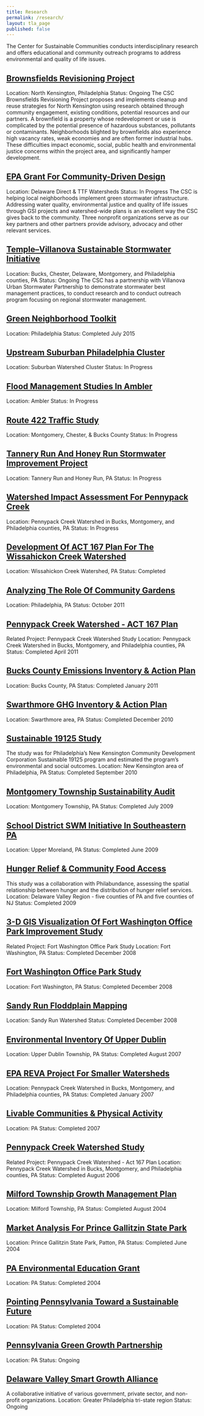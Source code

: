 ```yaml
---
title: Research
permalink: /research/
layout: tla_page
published: false
---
```

The Center for Sustainable Communities conducts interdisciplinary research and offers educational and community outreach programs to address environmental and quality of life issues.

## [Brownsfields Revisioning Project](https://tyler.temple.edu/brownfields-revisioning-project)
Location: North Kensington, Philadelphia
Status: Ongoing
The CSC Brownsfields Revisioning Project proposes and implements cleanup and reuse strategies for North Kensington using research obtained through community engagement, existing conditions, potential resources and our partners. A brownfield is a property whose redevelopment or use is complicated by the potential presence of hazardous substances, pollutants or contaminants. Neighborhoods blighted by brownfields also experience high vacancy rates, weak economies and are often former industrial hubs. These difficulties impact economic, social, public health and environmental justice concerns within the project area, and significantly hamper development.
 
## [EPA Grant For Community-Driven Design](https://tyler.temple.edu/epa-grant-community-driven-design)
Location: Delaware Direct & TTF Watersheds
Status: In Progress
The CSC is helping local neighborhoods implement green stormwater infrastructure. Addressing water quality, environmental justice and quality of life issues through GSI projects and watershed-wide plans is an excellent way the CSC gives back to the community. Three nonprofit organizations serve as our key partners and other partners provide advisory, advocacy and other relevant services.

## [Temple–Villanova Sustainable Stormwater Initiative](http://www.temple.edu/ambler/csc/t-vssi/index.htm)
Location: Bucks, Chester, Delaware, Montgomery, and Philadelphia counties, PA
Status: Ongoing
The CSC has a partnership with Villanova Urban Stormwater Partnership to demonstrate stormwater best management practices, to conduct research and to conduct outreach program focusing on regional stormwater management.

## [Green Neighborhood Toolkit](https://tyler.temple.edu/cdev-studio-sustainability-toolkit)
Location: Philadelphia
Status: Completed July 2015

## [Upstream Suburban Philadelphia Cluster](https://tyler.temple.edu/upstream-suburban-philadelphia-cluster)
Location: Suburban Watershed Cluster
Status: In Progress
 
## [Flood Management Studies In Ambler](https://tyler.temple.edu/flood-management-studies-ambler)
Location: Ambler
Status: In Progress
 
## [Route 422 Traffic Study](https://tyler.temple.edu/route-422-traffic)
Location: Montgomery, Chester, & Bucks County
Status: In Progress
 
## [Tannery Run And Honey Run Stormwater Improvement Project](https://tyler.temple.edu/tannery-honey-run-stormwater-project)
Location: Tannery Run and Honey Run, PA
Status: In Progress
 
## [Watershed Impact Assessment For Pennypack Creek](https://tyler.temple.edu/land-use-patterns-pennypack-watershed)
Location: Pennypack Creek Watershed in Bucks, Montgomery, and Philadelphia counties, PA
Status: In Progress
 
## [Development Of ACT 167 Plan For The Wissahickon Creek Watershed](https://tyler.temple.edu/wissahickon-watershed-act-167)
Location: Wissahickon Creek Watershed, PA
Status: Completed
 
## [Analyzing The Role Of Community Gardens](https://tyler.temple.edu/analyzing-role-community-gardens)
Location: Philadelphia, PA
Status: October 2011
 
## [Pennypack Creek Watershed - ACT 167 Plan](https://tyler.temple.edu/pennypack-watershed-act-167)
Related Project: Pennypack Creek Watershed Study
Location: Pennypack Creek Watershed in Bucks, Montgomery, and Philadelphia counties, PA
Status: Completed April 2011
 
## [Bucks County Emissions Inventory & Action Plan](https://tyler.temple.edu/bucks-county-emissions-inventory-action-plan)
Location: Bucks County, PA
Status: Completed January 2011
 
## [Swarthmore GHG Inventory & Action Plan](https://tyler.temple.edu/greenhouse-gas-inventory-action-plan)
Location: Swarthmore area, PA
Status: Completed December 2010
 
## [Sustainable 19125 Study](https://tyler.temple.edu/sustainable-19125-study)
The study was for Philadelphia’s New Kensington Community Development Corporation Sustainable 19125 program and estimated the program’s environmental and social outcomes.
Location: New Kensington area of Philadelphia, PA
Status: Completed September 2010
 
## [Montgomery Township Sustainability Audit](https://tyler.temple.edu/montgomery-sustainability-audit)
Location: Montgomery Township, PA
Status: Completed July 2009
 
## [School District SWM Initiative In Southeastern PA](https://tyler.temple.edu/school-district-initiative-southeastern-pa)
Location: Upper Moreland, PA
Status: Completed June 2009
 
## [Hunger Relief & Community Food Access](https://tyler.temple.edu/hunger-relief-community-food-access)
This study was a collaboration with Philabundance, assessing the spatial relationship between hunger and the distribution of hunger relief services.
Location: Delaware Valley Region - five counties of PA and five counties of NJ
Status: Completed 2009
 
## [3-D GIS Visualization Of Fort Washington Office Park Improvement Study](https://tyler.temple.edu/3-d-visualization-fort-washington-office-park)
Related Project: Fort Washington Office Park Study
Location: Fort Washington, PA
Status: Completed December 2008
 
## [Fort Washington Office Park Study](http://tyler.temple.edu/fort-washington-office-park-flood-study)
Location: Fort Washington, PA
Status: Completed December 2008
 
## [Sandy Run Floddplain Mapping](https://tyler.temple.edu/sandy-run-floodplain-mapping)
Location: Sandy Run Watershed
Status: Completed December 2008
 
## [Environmental Inventory Of Upper Dublin](https://tyler.temple.edu/environmental-inventory-upper-dublin)
Location: Upper Dublin Township, PA
Status: Completed August 2007
 
## [EPA REVA Project For Smaller Watersheds](https://tyler.temple.edu/epa-reva-project-smaller-watersheds)
Location: Pennypack Creek Watershed in Bucks, Montgomery, and Philadelphia counties, PA
Status: Completed January 2007
 
## [Livable Communities & Physical Activity](https://tyler.temple.edu/livable-communities-physical-activity)
Location: PA
Status: Completed 2007
 
## [Pennypack Creek Watershed Study](http://tyler.temple.edu/pennypack-watershed-study)
Related Project: Pennypack Creek Watershed - Act 167 Plan
Location: Pennypack Creek Watershed in Bucks, Montgomery, and Philadelphia counties, PA
Status: Completed August 2006
 
## [Milford Township Growth Management Plan](https://tyler.temple.edu/milford-growth-management-plan)
Location: Milford Township, PA
Status: Completed August 2004
 
## [Market Analysis For Prince Gallitzin State Park](https://tyler.temple.edu/prince-gallitzin-state-park)
Location: Prince Gallitzin State Park, Patton, PA
Status: Completed June 2004
 
## [PA Environmental Education Grant](https://tyler.temple.edu/pa-environmental-education-grant)
Location: PA
Status: Completed 2004
 
## [Pointing Pennsylvania Toward a Sustainable Future](https://tyler.temple.edu/pointing-pa-toward-sustainable-future)
Location: PA
Status: Completed 2004
 
## [Pennsylvania Green Growth Partnership](https://tyler.temple.edu/pa-green-growth-partnership)
Location: PA
Status: Ongoing
 
## [Delaware Valley Smart Growth Alliance](https://tyler.temple.edu/delaware-valley-smart-growth-alliance)
A collaborative initiative of various government, private sector, and non-profit organizations.
Location: Greater Philadelphia tri-state region
Status: Ongoing
